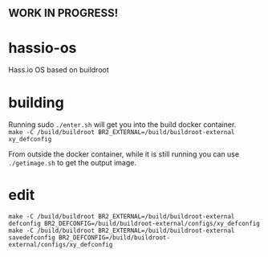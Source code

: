 ## WORK IN PROGRESS!

# hassio-os
Hass.io OS based on buildroot

# building
Running sudo `./enter.sh` will get you into the build docker container.   
`make -C /build/buildroot BR2_EXTERNAL=/build/buildroot-external xy_defconfig`

From outside the docker container, while it is still running you can use `./getimage.sh` to get the output image.

# edit

`make -C /build/buildroot BR2_EXTERNAL=/build/buildroot-external defconfig BR2_DEFCONFIG=/build/buildroot-external/configs/xy_defconfig`
`make -C /build/buildroot BR2_EXTERNAL=/build/buildroot-external savedefconfig BR2_DEFCONFIG=/build/buildroot-external/configs/xy_defconfig`
